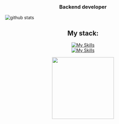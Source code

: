 <h3 align="center">Backend developer</h3>
<picture decoding="async" loading="lazy">
  <source media="(prefers-color-scheme: light)" srcset="https://pixel-profile.vercel.app/api/github-stats?username=Rayten225&theme=fuji">
  <source media="(prefers-color-scheme: dark)" srcset="https://pixel-profile.vercel.app/api/github-stats?username=Rayten225&screen_effect=true&theme=fuji">
  <img alt="github stats" src="https://pixel-profile.vercel.app/api/github-stats?username=nais2008&theme=fuji">
</picture>

<h2 align="center">My stack:</h2>
<div align="center">

[![My Skills](https://skillicons.dev/icons?i=html,css,py,go,bootstrap,wordpress,windows,vscode&theme=dark)](https://skillicons.dev)<br>
[![My Skills](https://skillicons.dev/icons?i=github,figma,discord,codepen,stackoverflow,mysql,sqlite&theme=dark)](https://skillicons.dev)

<div/>
  <a href="https://github.com/anuraghazra/convoychat" align="center">
    <img height=200 align="center" src="https://github-readme-stats.vercel.app/api/top-langs?username=Rayten225&layout=compact&langs_count=8&card_width=320&theme=radical" />
  </a>
</div>
